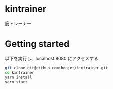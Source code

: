# kintrainer
筋トレーナー

# Getting started
以下を実行し、localhost:8080 にアクセスする

```sh
git clone git@github.com:honjet/kintrainer.git
cd kintrainer
yarn install
yarn start
```
